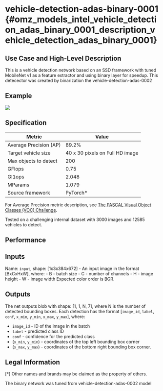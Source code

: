 # vehicle-detection-adas-binary-0001 {#omz_models_intel_vehicle_detection_adas_binary_0001_description_vehicle_detection_adas_binary_0001}

## Use Case and High-Level Description

This is a vehicle detection network based on an SSD framework with tuned MobileNet v1 as a feature extractor and using binary layer for speedup.
This detecector was created by binarization the vehicle-detection-adas-0002

## Example

![](./vehicle-detection-adas-binary-0001.png)

## Specification

| Metric                          | Value                                     |
|---------------------------------|-------------------------------------------|
| Average Precision (AP)          | 89.2%                                     |
| Target vehicle size             | 40 x 30 pixels on Full HD image           |
| Max objects to detect           | 200                                       |
| GFlops                          | 0.75                                      |
| GI1ops                          | 2.048                                     |
| MParams                         | 1.079                                     |
| Source framework                | PyTorch*                                  |

For Average Precision metric description, see [The PASCAL Visual Object Classes (VOC) Challenge](http://host.robots.ox.ac.uk/pascal/VOC/pubs/everingham10.pdf).

Tested on a challenging internal dataset with 3000 images and 12585 vehicles to detect.

## Performance

## Inputs

Name: `input`, shape: [1x3x384x672] - An input image in the format [BxCxHxW],
  where:
    - B - batch size
    - C - number of channels
    - H - image height
    - W - image width
  Expected color order is BGR.

## Outputs

The net outputs blob with shape: [1, 1, N, 7], where N is the number of detected
bounding boxes. Each detection has the format
  [`image_id`, `label`, `conf`, `x_min`, `y_min`, `x_max`, `y_max`], where:
  - `image_id` - ID of the image in the batch
  - `label` - predicted class ID
  - `conf` - confidence for the predicted class
  - (`x_min`, `y_min`) - coordinates of the top left bounding box corner
  - (`x_max`, `y_max`) - coordinates of the bottom right bounding box corner.

## Legal Information
[*] Other names and brands may be claimed as the property of others.

The binary network was tuned from vehicle-detection-adas-0002 model
